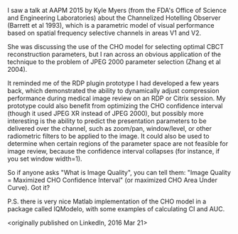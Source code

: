 I saw a talk at AAPM 2015 by Kyle Myers (from the FDA's Office of Science and Engineering Laboratories) about the Channelized Hotelling Observer (Barrett et al 1993), which is a parametric model of visual performance based on spatial frequency selective channels in areas V1 and V2.

She was discussing the use of the CHO model for selecting optimal CBCT reconstruction parameters, but I ran across an obvious application of the technique to the problem of JPEG 2000 parameter selection (Zhang et al 2004). 

It reminded me of the RDP plugin prototype I had developed a few years back, which demonstrated the ability to dynamically adjust compression performance during medical image review on an RDP or Citrix session. My prototype could also benefit from optimizing the CHO confidence interval (though it used JPEG XR instead of JPEG 2000), but possibly more interesting is the ability to predict the presentation parameters to be delivered over the channel, such as zoom/pan, window/level, or other radiometric filters to be applied to the image. It could also be used to determine when certain regions of the parameter space are not feasible for image review, because the confidence interval collapses (for instance, if you set window width=1).

So if anyone asks "What is Image Quality", you can tell them: "Image Quality = Maximized CHO Confidence Interval" (or maximized CHO Area Under Curve). Got it?

P.S. there is very nice Matlab implementation of the CHO model in a package called IQModelo, with some examples of calculating CI and AUC.

<originally published on LinkedIn, 2016 Mar 21>
